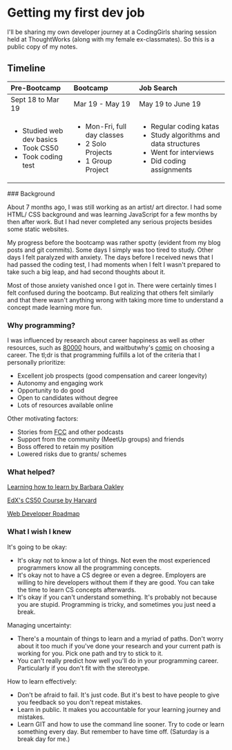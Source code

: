# Getting my first dev job

I'll be sharing my own developer journey at a CodingGirls sharing session held at ThoughtWorks \(along with my female ex-classmates\). So this is a public copy of my notes. 

## Timeline

<table>
  <thead>
    <tr>
      <th style="text-align:left">Pre-Bootcamp</th>
      <th style="text-align:left">Bootcamp</th>
      <th style="text-align:left">Job Search</th>
    </tr>
  </thead>
  <tbody>
    <tr>
      <td style="text-align:left">Sept 18 to Mar 19</td>
      <td style="text-align:left">Mar 19 - May 19</td>
      <td style="text-align:left">May 19 to June 19</td>
    </tr>
    <tr>
      <td style="text-align:left">
        <ul>
          <li>Studied web dev basics</li>
          <li>Took CS50</li>
          <li>Took coding test</li>
        </ul>
        <p></p>
      </td>
      <td style="text-align:left">
        <ul>
          <li>Mon-Fri, full day classes</li>
          <li>2 Solo Projects</li>
          <li>1 Group Project</li>
        </ul>
      </td>
      <td style="text-align:left">
        <ul>
          <li>Regular coding katas</li>
          <li>Study algorithms and data structures</li>
          <li>Went for interviews</li>
          <li>Did coding assignments</li>
        </ul>
      </td>
    </tr>
  </tbody>
</table>### Background

About 7 months ago, I was still working as an artist/ art director. I had some HTML/ CSS background and was learning JavaScript for a few months by then after work. But I had never completed any serious projects besides some static websites.

My progress before the bootcamp was rather spotty \(evident from my blog posts and git commits\). Some days I simply was too tired to study. Other days I felt paralyzed with anxiety. The days before I received news that I had passed the coding test, I had moments when I felt I wasn't prepared to take such a big leap, and had second thoughts about it.

Most of those anxiety vanished once I got in. There were certainly times I felt confused during the bootcamp. But realizing that others felt similarly and that there wasn't anything wrong with taking more time to understand a concept made learning more fun.



### Why programming?

I was influenced by research about career happiness as well as other resources, such as [80000](https://80000hours.org/) hours, and waitbutwhy's [comic](https://waitbutwhy.com/2018/04/picking-career.html) on choosing a career. The tl;dr is that programming fulfills a lot of the criteria that I personally prioritize:

* Excellent job prospects \(good compensation and career longevity\)
* Autonomy and engaging work
* Opportunity to do good
* Open to candidates without degree
* Lots of resources available online

Other motivating factors: 

* Stories from [FCC](https://www.freecodecamp.org/stories) and other podcasts
* Support from the community \(MeetUp groups\) and friends
* Boss offered to retain my position
* Lowered risks due to grants/ schemes

###  What helped?

[Learning how to learn by Barbara Oakley](https://www.coursera.org/learn/learning-how-to-learn)  


[EdX's CS50 Course by Harvard](https://www.edx.org/course/cs50s-introduction-to-computer-science)

[Web Developer Roadmap](https://github.com/P1xt/p1xt-guides)



### What I wish I knew

It's going to be okay:

* It's okay not to know a lot of things. Not even the most experienced programmers know all the programming concepts.
* It's okay not to have a CS degree or even a degree. Employers are willing to hire developers without them if they are good. You can take the time to learn CS concepts afterwards.
* It's okay if you can't understand something. It's probably not because you are stupid. Programming is tricky, and sometimes you just need a break.

Managing uncertainty:

* There's a mountain of things to learn and a myriad of paths. Don't worry about it too much if you've done your research and your current path is working for you. Pick one path and try to stick to it.
* You can't really predict how well you'll do in your programming career. Particularly if you don't fit with the stereotype. 

How to learn effectively:

* Don't be afraid to fail. It's just code. But it's best to have people to give you feedback so you don't repeat mistakes.
* Learn in public. It makes you accountable for your learning journey and mistakes.
* Learn GIT and how to use the command line sooner. Try to code or learn something every day. But remember to have time off. \(Saturday is a break day for me.\)

